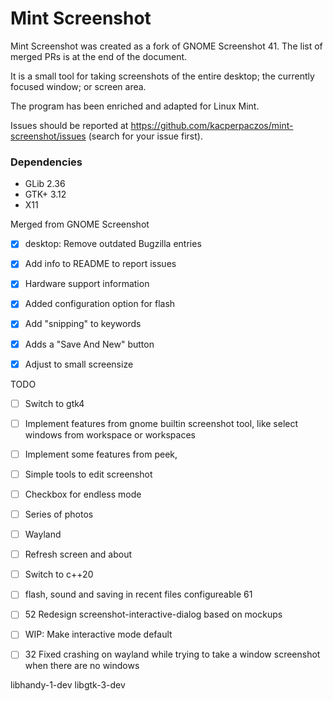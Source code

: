Mint Screenshot
================

Mint Screenshot was created as a fork of GNOME Screenshot 41.
The list of merged PRs is at the end of the document.

It is a small tool for taking screenshots of the entire
desktop; the currently focused window; or screen area.

The program has been enriched and adapted for Linux Mint.

Issues should be reported at https://github.com/kacperpaczos/mint-screenshot/issues (search for your issue first).

### Dependencies

- GLib 2.36
- GTK+ 3.12
- X11

Merged from GNOME Screenshot

- [x] desktop: Remove outdated Bugzilla entries
- [x] Add info to README to report issues
- [x] Hardware support information
- [x] Added configuration option for flash
- [x] Add "snipping" to keywords
- [x] Adds a "Save And New" button
- [x] Adjust to small screensize


TODO
- [ ] Switch to gtk4
- [ ] Implement features from gnome builtin screenshot tool, like select windows from workspace or workspaces
- [ ] Implement some features from peek,
- [ ] Simple tools to edit screenshot
- [ ] Checkbox for endless mode
- [ ] Series of photos
- [ ] Wayland
- [ ] Refresh screen and about
- [ ] Switch to c++20
- [ ] flash, sound and saving in recent files configureable 61
- [ ] 52 Redesign screenshot-interactive-dialog based on mockups
- [ ] WIP: Make interactive mode default
- [ ] 32 Fixed crashing on wayland while trying to take a window screenshot when there are no windows


libhandy-1-dev
libgtk-3-dev